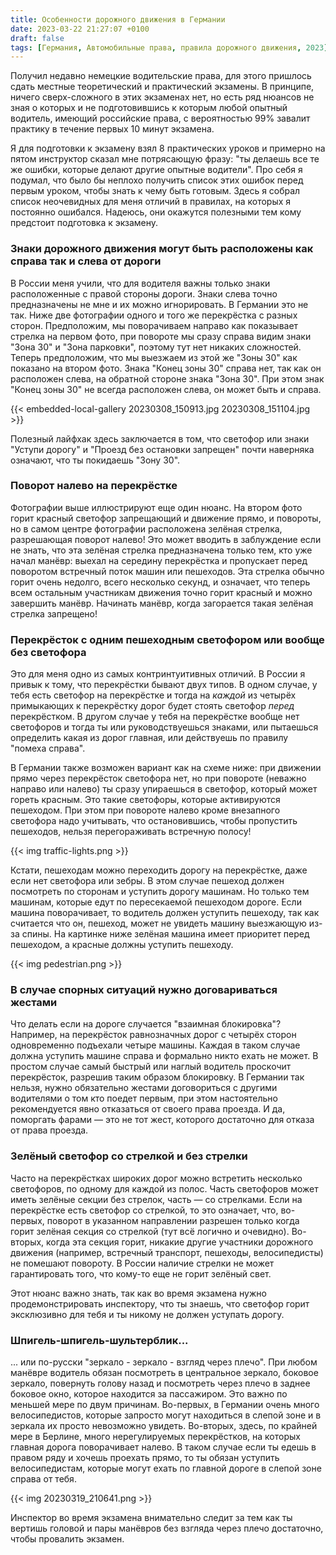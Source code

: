 ```yaml
---
title: Особенности дорожного движения в Германии
date: 2023-03-22 21:27:07 +0100
draft: false
tags: [Германия, Автомобильные права, правила дорожного движения, 2023]
---
```

Получил недавно немецкие водительские права, для этого пришлось сдать местные теоретический и практический экзамены. В принципе, ничего сверх-сложного в этих экзаменах нет, но есть ряд нюансов не зная о которых и не подготовившись к которым любой опытный водитель, имеющий российские права, с вероятностью 99% завалит практику в течение первых 10 минут экзамена.

Я для подготовки к экзамену взял 8 практических уроков и примерно на пятом инструктор сказал мне потрясающую фразу: "ты делаешь все те же ошибки, которые делают другие опытные водители". Про себя я подумал, что было бы неплохо получить список этих ошибок перед первым уроком, чтобы знать к чему быть готовым. Здесь я собрал список неочевидных для меня отличий в правилах, на которых я постоянно ошибался. Надеюсь, они окажутся полезными тем кому предстоит подготовка к экзамену.

### Знаки дорожного движения могут быть расположены как справа так и слева от дороги

В России меня учили, что для водителя важны только знаки расположенные с правой стороны дороги. Знаки слева точно предназначены не мне и их можно игнорировать. В Германии это не так. Ниже две фотографии одного и того же перекрёстка с разных сторон. Предположим, мы поворачиваем направо как показывает стрелка на первом фото, при повороте мы сразу справа видим знаки "Зона 30" и "Зона парковки", поэтому тут нет никаких сложностей. Теперь предположим, что мы выезжаем из этой же "Зоны 30" как показано на втором фото. Знака "Конец зоны 30" справа нет, так как он расположен слева, на обратной стороне знака "Зона 30". При этом знак "Конец зоны 30" не всегда расположен слева, он может быть и справа.

{{< embedded-local-gallery 20230308_150913.jpg 20230308_151104.jpg >}}

Полезный лайфхак здесь заключается в том, что светофор или знаки "Уступи дорогу" и "Проезд без остановки запрещен" почти наверняка означают, что ты покидаешь "Зону 30".

<!--more-->
### Поворот налево на перекрёстке

Фотографии выше иллюстрируют еще один нюанс. На втором фото горит красный светофор запрещающий и движение прямо, и повороты, но в самом центре фотографии расположена зелёная стрелка, разрешающая поворот налево! Это может вводить в заблуждение если не знать, что эта зелёная стрелка предназначена только тем, кто уже начал манёвр: выехал на середину перекрёстка и пропускает перед поворотом встречный поток машин или пешеходов. Эта стрелка обычно горит очень недолго, всего несколько секунд, и означает, что теперь всем остальным участникам движения точно горит красный и можно завершить манёвр. Начинать манёвр, когда загорается такая зелёная стрелка запрещено!

### Перекрёсток с одним пешеходным светофором или вообще без светофора

Это для меня одно из самых контринтуитивных отличий. В России я привык к тому, что перекрёстки бывают двух типов. В одном случае, у тебя есть светофор на перекрёстке и тогда на _каждой_ из четырёх примыкающих к перекрёстку дорог будет стоять светофор _перед_ перекрёстком. В другом случае у тебя на перекрёстке вообще нет светофоров и тогда ты или руководствуешься знаками, или пытаешься определить какая из дорог главная, или действуешь по правилу "помеха справа".

В Германии также возможен вариант как на схеме ниже: при движении прямо через перекрёсток светофора нет, но при повороте (неважно направо или налево) ты сразу упираешься в светофор, который может гореть красным. Это такие светофоры, которые активируются пешеходом. При этом при повороте налево кроме внезапного светофора надо учитывать, что остановившись, чтобы пропустить пешеходов, нельзя перегораживать встречную полосу!

{{< img traffic-lights.png >}}

Кстати, пешеходам можно переходить дорогу на перекрёстке, даже если нет светофора или зебры. В этом случае пешеход должен посмотреть по сторонам и уступить дорогу машинам. Но только тем машинам, которые едут по пересекаемой пешеходом дороге. Если машина поворачивает, то водитель должен уступить пешеходу, так как считается что он, пешеход, может не увидеть машину выезжающую из-за спины. На картинке ниже зелёная машина имеет приоритет перед пешеходом, а красные должны уступить пешеходу.

{{< img pedestrian.png >}}

### В случае спорных ситуаций нужно договариваться жестами

Что делать если на дороге случается "взаимная блокировка"? Например, на перекрёсток равнозначных дорог с четырёх сторон одновременно подъехали четыре машины. Каждая в таком случае должна уступить машине справа и формально никто ехать не может. В простом случае самый быстрый или наглый водитель проскочит перекрёсток, разрешив таким образом блокировку. В Германии так нельзя, нужно обязательно жестами договориться с другими водителями о том кто поедет первым, при этом настоятельно рекомендуется явно отказаться от своего права проезда. И да, поморгать фарами &mdash; это не тот жест, которого достаточно для отказа от права проезда.

### Зелёный светофор со стрелкой и без стрелки

Часто на перекрёстках широких дорог можно встретить несколько светофоров, по одному для каждой из полос. Часть светофоров может иметь зелёные секции без стрелок, часть &mdash; со стрелками. Если на перекрёстке есть светофор со стрелкой, то это означает, что, во-первых, поворот в указанном направлении разрешен только когда горит зелёная секция со стрелкой (тут всё логично и очевидно). Во-вторых, когда эта секция горит, никакие другие участники дорожного движения (например, встречный транспорт, пешеходы, велосипедисты) не помешают повороту. В России наличие стрелки не может гарантировать того, что кому-то еще не горит зелёный свет. 

Этот нюанс важно знать, так как во время экзамена нужно продемонстрировать инспектору, что ты знаешь, что светофор горит эксклюзивно для тебя и ты никому не должен уступать дорогу.

### Шпигель-шпигель-шультерблик...

... или по-русски "зеркало - зеркало - взгляд через плечо". При любом манёвре водитель обязан посмотреть в центральное зеркало, боковое зеркало, повернуть голову назад и посмотреть через плечо в заднее боковое окно, которое находится за пассажиром. Это важно по меньшей мере по двум причинам. Во-первых, в Германии очень много велосипедистов, которые запросто могут находиться в слепой зоне и в зеркала их просто невозможно увидеть. Во-вторых, здесь, по крайней мере в Берлине, много нерегулируемых перекрёстков, на которых главная дорога поворачивает налево. В таком случае если ты едешь в правом ряду и хочешь проехать прямо, то ты обязан уступить велосипедистам, которые могут ехать по главной дороге в слепой зоне справа от тебя.

{{< img 20230319_210641.png >}}

Инспектор во время экзамена внимательно следит за тем как ты вертишь головой и пары манёвров без взгляда через плечо достаточно, чтобы провалить экзамен.